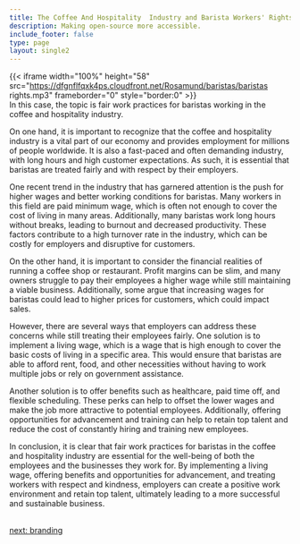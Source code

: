 ```yaml
---
title: The Coffee And Hospitality  Industry and Barista Workers' Rights
description: Making open-source more accessible.
include_footer: false
type: page
layout: single2
---
```



{{< iframe width="100%" height="58" src="https://dfgnflfqxk4ps.cloudfront.net/Rosamund/baristas/baristas rights.mp3" frameborder="0" style="border:0" >}}<br>
In this case, the topic is fair work practices for baristas working in the coffee and hospitality industry.

On one hand, it is important to recognize that the coffee and hospitality industry is a vital part of our economy and provides employment for millions of people worldwide. It is also a fast-paced and often demanding industry, with long hours and high customer expectations. As such, it is essential that baristas are treated fairly and with respect by their employers.

One recent trend in the industry that has garnered attention is the push for higher wages and better working conditions for baristas. Many workers in this field are paid minimum wage, which is often not enough to cover the cost of living in many areas. Additionally, many baristas work long hours without breaks, leading to burnout and decreased productivity. These factors contribute to a high turnover rate in the industry, which can be costly for employers and disruptive for customers.

On the other hand, it is important to consider the financial realities of running a coffee shop or restaurant. Profit margins can be slim, and many owners struggle to pay their employees a higher wage while still maintaining a viable business. Additionally, some argue that increasing wages for baristas could lead to higher prices for customers, which could impact sales.

However, there are several ways that employers can address these concerns while still treating their employees fairly. One solution is to implement a living wage, which is a wage that is high enough to cover the basic costs of living in a specific area. This would ensure that baristas are able to afford rent, food, and other necessities without having to work multiple jobs or rely on government assistance.

Another solution is to offer benefits such as healthcare, paid time off, and flexible scheduling. These perks can help to offset the lower wages and make the job more attractive to potential employees. Additionally, offering opportunities for advancement and training can help to retain top talent and reduce the cost of constantly hiring and training new employees.

In conclusion, it is clear that fair work practices for baristas in the coffee and hospitality industry are essential for the well-being of both the employees and the businesses they work for. By implementing a living wage, offering benefits and opportunities for advancement, and treating workers with respect and kindness, employers can create a positive work environment and retain top talent, ultimately leading to a more successful and sustainable business.

<br>
<a href="https://workdojos.com/baristas/branding">next: branding</a>
</p>